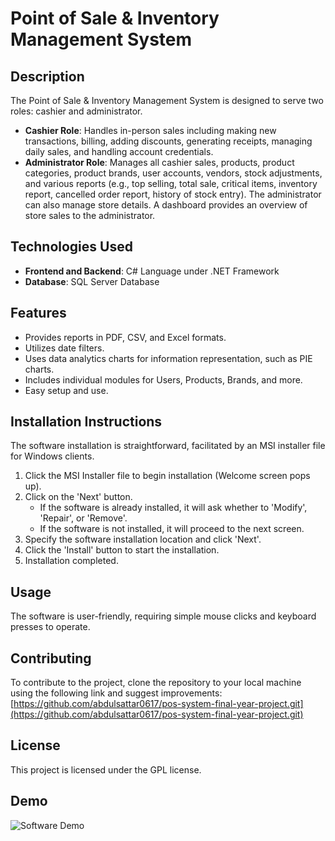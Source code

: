 # Point of Sale & Inventory Management System

## Description
The Point of Sale & Inventory Management System is designed to serve two roles: cashier and administrator. 

- **Cashier Role**: Handles in-person sales including making new transactions, billing, adding discounts, generating receipts, managing daily sales, and handling account credentials.
- **Administrator Role**: Manages all cashier sales, products, product categories, product brands, user accounts, vendors, stock adjustments, and various reports (e.g., top selling, total sale, critical items, inventory report, cancelled order report, history of stock entry). The administrator can also manage store details. A dashboard provides an overview of store sales to the administrator.

## Technologies Used
- **Frontend and Backend**: C# Language under .NET Framework
- **Database**: SQL Server Database

## Features
- Provides reports in PDF, CSV, and Excel formats.
- Utilizes date filters.
- Uses data analytics charts for information representation, such as PIE charts.
- Includes individual modules for Users, Products, Brands, and more.
- Easy setup and use.

## Installation Instructions
The software installation is straightforward, facilitated by an MSI installer file for Windows clients.

1. Click the MSI Installer file to begin installation (Welcome screen pops up).
2. Click on the 'Next' button.
   - If the software is already installed, it will ask whether to 'Modify', 'Repair', or 'Remove'.
   - If the software is not installed, it will proceed to the next screen.
3. Specify the software installation location and click 'Next'.
4. Click the 'Install' button to start the installation.
5. Installation completed.

## Usage
The software is user-friendly, requiring simple mouse clicks and keyboard presses to operate.

## Contributing
To contribute to the project, clone the repository to your local machine using the following link and suggest improvements:
[https://github.com/abdulsattar0617/pos-system-final-year-project.git](https://github.com/abdulsattar0617/pos-system-final-year-project.git)

## License
This project is licensed under the GPL license.

## Demo
![Software Demo](https://drive.google.com/uc?id=1JhnAuFfURAKe8__En7Zs0viMohvdoNoW)

